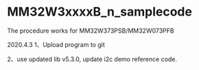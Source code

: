# MM32W3xxxxB_n_samplecode

The procedure works for MM32W373PSB/MM32W073PFB

2020.4.3
1、Upload program to git

2、use updated lib v5.3.0, update i2c demo reference code.
